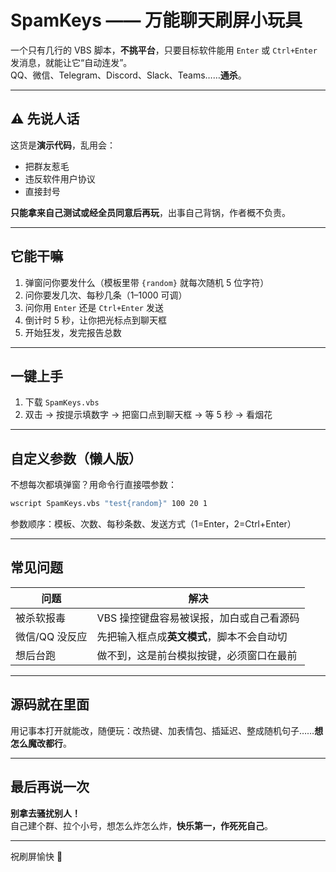 # SpamKeys —— 万能聊天刷屏小玩具

一个只有几行的 VBS 脚本，**不挑平台**，只要目标软件能用 `Enter` 或 `Ctrl+Enter` 发消息，就能让它“自动连发”。  
QQ、微信、Telegram、Discord、Slack、Teams……**通杀**。

---

## ⚠️ 先说人话
这货是**演示代码**，乱用会：  
- 把群友惹毛  
- 违反软件用户协议  
- 直接封号  

**只能拿来自己测试或经全员同意后再玩**，出事自己背锅，作者概不负责。

---

## 它能干嘛
1. 弹窗问你要发什么（模板里带 `{random}` 就每次随机 5 位字符）  
2. 问你要发几次、每秒几条（1–1000 可调）  
3. 问你用 `Enter` 还是 `Ctrl+Enter` 发送  
4. 倒计时 5 秒，让你把光标点到聊天框  
5. 开始狂发，发完报告总数

---

## 一键上手
1. 下载 `SpamKeys.vbs`  
2. 双击 → 按提示填数字 → 把窗口点到聊天框 → 等 5 秒 → 看烟花  

---

## 自定义参数（懒人版）
不想每次都填弹窗？用命令行直接喂参数：  
```cmd
wscript SpamKeys.vbs "test{random}" 100 20 1
```
参数顺序：模板、次数、每秒条数、发送方式（1=Enter，2=Ctrl+Enter）

---

## 常见问题
| 问题 | 解决 |
|---|---|
| 被杀软报毒 | VBS 操控键盘容易被误报，加白或自己看源码 |
| 微信/QQ 没反应 | 先把输入框点成**英文模式**，脚本不会自动切 |
| 想后台跑 | 做不到，这是前台模拟按键，必须窗口在最前 |

---

## 源码就在里面
用记事本打开就能改，随便玩：改热键、加表情包、插延迟、整成随机句子……**想怎么魔改都行**。

---

## 最后再说一次
**别拿去骚扰别人！**  
自己建个群、拉个小号，想怎么炸怎么炸，**快乐第一，作死死自己**。

---

祝刷屏愉快 🎉
